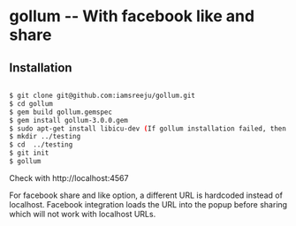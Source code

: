gollum -- With facebook like and share
======================================

## Installation

```bash

$ git clone git@github.com:iamsreeju/gollum.git
$ cd gollum
$ gem build gollum.gemspec
$ gem install gollum-3.0.0.gem
$ sudo apt-get install libicu-dev (If gollum installation failed, then try again)
$ mkdir ../testing
$ cd  ../testing
$ git init
$ gollum

```

Check with http://localhost:4567

For facebook share and like option, a different URL is hardcoded instead of localhost. 
Facebook integration loads the URL into the popup before sharing which will not work with localhost URLs.